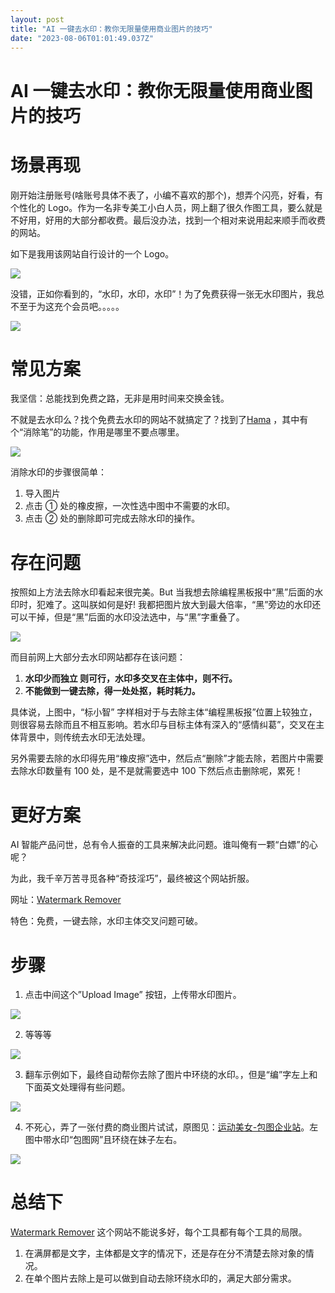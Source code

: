 ```yaml
---
layout: post
title: "AI 一键去水印：教你无限量使用商业图片的技巧"
date: "2023-08-06T01:01:49.037Z"
---
```

AI 一键去水印：教你无限量使用商业图片的技巧
=======================

场景再现
====

刚开始注册账号(啥账号具体不表了，小编不喜欢的那个)，想弄个闪亮，好看，有个性化的 Logo。作为一名非专美工小白人员，网上翻了很久作图工具，要么就是不好用，好用的大部分都收费。最后没办法，找到一个相对来说用起来顺手而收费的网站。

如下是我用该网站自行设计的一个 Logo。

![](https://img2023.cnblogs.com/other/3070683/202308/3070683-20230806084815540-1213694703.jpg)

没错，正如你看到的，“水印，水印，水印”！为了免费获得一张无水印图片，我总不至于为这充个会员吧。。。。。

![](https://img2023.cnblogs.com/other/3070683/202308/3070683-20230806084816096-1475289842.jpg)

常见方案
====

我坚信：总能找到免费之路，无非是用时间来交换金钱。

不就是去水印么？找个免费去水印的网站不就搞定了？找到了[Hama](https://www.hama.app/zh) ，其中有个“消除笔”的功能，作用是哪里不要点哪里。

![](https://img2023.cnblogs.com/other/3070683/202308/3070683-20230806084816500-1288058996.jpg)

消除水印的步骤很简单：

1.  导入图片
2.  点击 ① 处的橡皮擦，一次性选中图中不需要的水印。
3.  点击 ② 处的删除即可完成去除水印的操作。

存在问题
====

按照如上方法去除水印看起来很完美。But 当我想去除编程黑板报中“黑”后面的水印时，犯难了。这叫朕如何是好! 我都把图片放大到最大倍率，“黑”旁边的水印还可以干掉，但是“黑”后面的水印没法选中，与“黑”字重叠了。

![](https://img2023.cnblogs.com/other/3070683/202308/3070683-20230806084816945-713324661.jpg)

而目前网上大部分去水印网站都存在该问题：

1.  **水印少而独立 则可行，水印多交叉在主体中，则不行。**
2.  **不能做到一键去除，得一处处抠，耗时耗力。**

具体说，上图中，“标小智” 字样相对于与去除主体“编程黑板报”位置上较独立，则很容易去除而且不相互影响。若水印与目标主体有深入的“感情纠葛”，交叉在主体背景中，则传统去水印无法处理。

另外需要去除的水印得先用“橡皮擦”选中，然后点“删除”才能去除，若图片中需要去除水印数量有 100 处，是不是就需要选中 100 下然后点击删除呢，累死！

更好方案
====

AI 智能产品问世，总有令人振奋的工具来解决此问题。谁叫俺有一颗“白嫖”的心呢？

为此，我千辛万苦寻觅各种“奇技淫巧”，最终被这个网站折服。

网址：[Watermark Remover](https://www.watermarkremover.io/)

特色：免费，一键去除，水印主体交叉问题可破。

步骤
==

1.  点击中间这个”Upload Image” 按钮，上传带水印图片。

![](https://img2023.cnblogs.com/other/3070683/202308/3070683-20230806084817344-946408790.jpg)

2.  等等等

![](https://img2023.cnblogs.com/other/3070683/202308/3070683-20230806084817626-1987560160.jpg)

3.  翻车示例如下，最终自动帮你去除了图片中环绕的水印。，但是“编”字左上和下面英文处理得有些问题。

![](https://img2023.cnblogs.com/other/3070683/202308/3070683-20230806084818162-1579964390.jpg)

4.  不死心，弄了一张付费的商业图片试试，原图见：[运动美女-包图企业站](https://plus.ibaotu.com/details/stdt_36739765.html)。左图中带水印“包图网”且环绕在妹子左右。

![](https://img2023.cnblogs.com/other/3070683/202308/3070683-20230806084818676-848359772.jpg)

总结下
===

[Watermark Remover](https://www.watermarkremover.io/) 这个网站不能说多好，每个工具都有每个工具的局限。

1.  在满屏都是文字，主体都是文字的情况下，还是存在分不清楚去除对象的情况。
2.  在单个图片去除上是可以做到自动去除环绕水印的，满足大部分需求。